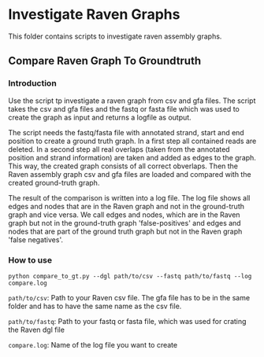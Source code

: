 # Investigate Raven Graphs

This folder contains scripts to investigate raven assembly graphs.

## Compare Raven Graph To Groundtruth

### Introduction
Use the script tp investigate a raven graph from csv and gfa files. The script takes the csv and gfa files and the fastq or fasta file which was used to create the graph as input and returns a logfile as output.

The script needs the fastq/fasta file with annotated strand, start and end position to create a ground truth graph. In a first step all contained reads are deleted. In a second step all real overlaps (taken from the annotated position and strand information) are taken and added as edges to the graph. This way, the created graph consists of all correct obverlaps.
Then the Raven assembly graph csv and gfa files are loaded and compared with the created ground-truth graph. 

The result of the comparison is written into a log file. The log file shows all edges and nodes that are in the Raven graph and not in the ground-truth graph and vice versa.
We call edges and nodes, which are in the Raven graph but not in the ground-truth graph 'false-positives' and edges and nodes that are part of the ground truth graph but not in the Raven graph 'false negatives'.

### How to use

```python compare_to_gt.py --dgl path/to/csv --fastq path/to/fastq --log compare.log```

```path/to/csv```: Path to your Raven csv file. The gfa file has to be in the same folder and has to have the same name as the csv file.

```path/to/fastq```: Path to your fastq or fasta file, which was used for crating the Raven dgl file

```compare.log```: Name of the log file you want to create

